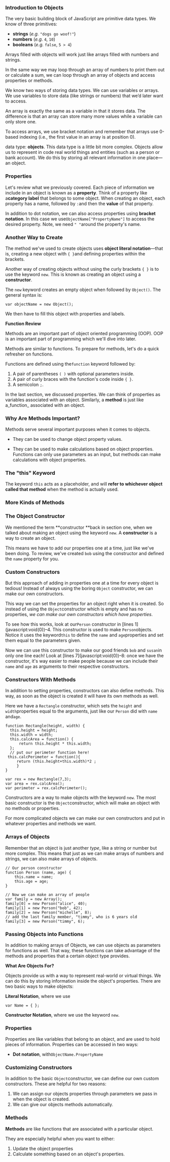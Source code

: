 ### Introduction to Objects

The very basic building block of JavaScript are primitive data types. We know of three primitives:

* **strings** \(_e.g._ `"dogs go woof!"`\)
* **numbers** \(_e.g._ `4`, `10`\)
* **booleans** \(_e.g._ `false`, `5 > 4`\)

Arrays filled with objects will work just like arrays filled with numbers and strings.

In the same way we may loop through an array of numbers to print them out or calculate a sum, we can loop through an array of objects and access properties or methods.

We know two ways of storing data types. We can use variables or arrays. We use variables to store data \(like strings or numbers\) that we’d later want to access.

An array is exactly the same as a variable in that it stores data. The difference is that an array can store many more values while a variable can only store one.

To access arrays, we use bracket notation and remember that arrays use 0-based indexing \(i.e., the first value in an array is at position 0\).

data type: **objects**. This data type is a little bit more complex. Objects allow us to represent in code real world things and entities \(such as a person or bank account\). We do this by storing all relevant information in one place—an object.

### Properties

Let's review what we previously covered. Each piece of information we include in an object is known as a **property**. Think of a property like a**category label** that belongs to some object. When creating an object, each property has a name, followed by `:`and then the **value** of that property.

In addition to dot notation, we can also access properties using **bracket notation**. In this case we use`ObjectName["PropertyName"]` to access the desired property. Note, we need `" "`around the property's name.

### **Another Way to Create**

The method we've used to create objects uses **object literal notation**—that is, creating a new object with `{ }`and defining properties within the brackets.

Another way of creating objects without using the curly brackets `{ }` is to use the keyword `new`. This is known as creating an object using a **constructor**.

The `new` keyword creates an empty object when followed by `Object()`. The general syntax is:

```
var objectName = new Object();

```

We then have to fill this object with properties and labels.

**Function Review**

Methods are an important part of object oriented programming \(OOP\). OOP is an important part of programming which we'll dive into later.

Methods are similar to functions. To prepare for methods, let's do a quick refresher on functions.

Functions are defined using the`function` keyword followed by:

1. A pair of parentheses `( )` with optional parameters inside.
2. A pair of curly braces with the function's code inside `{ }`.
3. A semicolon `;`.

In the last section, we discussed properties. We can think of properties as variables associated with an object. Similarly, a **method** is just like a_function_ associated with an object.

### **Why Are Methods Important?**

Methods serve several important purposes when it comes to objects.

* They can be used to change object property values.

* They can be used to make calculations based on object properties. Functions can only use parameters as an input, but methods can make calculations with object properties.


### **The "this" Keyword**

The keyword `this` acts as a placeholder, and will **refer to whichever object called that method** when the method is actually used.

### **More Kinds of Methods**

### **The Object Constructor**

We mentioned the term **constructor **back in section one, when we talked about making an object using the keyword `new`. A **constructor** is a way to create an object.

This means we have to add our properties one at a time, just like we've been doing. To review, we've created `bob` using the constructor and defined the `name` property for you.

### **Custom Constructors**

But this approach of adding in properties one at a time for every object is tedious! Instead of always using the boring `Object` constructor, we can make our own constructors.

This way we can set the properties for an object right when it is created. So instead of using the `Object`constructor which is empty and has no properties, _we can make our own constructors which have properties_.

To see how this works, look at our`Person` constructor in [lines 1](javascript:void(0)\)–4. This constructor is used to make `Person`objects. Notice it uses the keyword`this` to define the `name` and `age`properties and set them equal to the parameters given.

Now we can use this constructor to make our good friends `bob` and `susan`in only one line each! Look at [lines 7](javascript:void(0)\)–8: once we have the constructor, it's way easier to make people because we can include their `name` and `age` as arguments to their respective constructors.

### **Constructors With Methods**

In addition to setting properties, constructors can also define methods. This way, as soon as the object is created it will have its own methods as well.

Here we have a `Rectangle` constructor, which sets the `height` and `width`properties equal to the arguments, just like our `Person` did with `name` and`age`.

```
function Rectangle(height, width) {
  this.height = height;
  this.width = width;
  this.calcArea = function() {
      return this.height * this.width;
  };
  // put our perimeter function here!
 this.calcPerimeter = function(){
     return (this.height+this.width)*2 ;
     }
}

var rex = new Rectangle(7,3);
var area = rex.calcArea();
var perimeter = rex.calcPerimeter();
```

Constructors are a way to make objects with the keyword `new`. The most basic constructor is the `Object`constructor, which will make an object with no methods or properties.

For more complicated objects we can make our own constructors and put in whatever properties and methods we want.

### **Arrays of Objects**

Remember that an object is just another _type_, like a string or number but more complex. This means that just as we can make arrays of numbers and strings, we can also make arrays of objects.

```
// Our person constructor
function Person (name, age) {
    this.name = name;
    this.age = age;
}

// Now we can make an array of people
var family = new Array();
family[0] = new Person("alice", 40);
family[1] = new Person("bob", 42);
family[2] = new Person("michelle", 8);
// add the last family member, "timmy", who is 6 years old
family[3] = new Person("timmy", 6);

```

### **Passing Objects into Functions**

In addition to making arrays of Objects, we can use objects as parameters for functions as well. That way, these functions can take advantage of the methods and properties that a certain object type provides.

**What Are Objects For?**

Objects provide us with a way to represent real-world or virtual things. We can do this by storing information inside the object's properties. There are two basic ways to make objects:

**Literal Notation**, where we use

```
var Name = { };

```

**Constructor Notation**, where we use the keyword `new`.

### **Properties**

Properties are like variables that belong to an object, and are used to hold pieces of information. Properties can be accessed in two ways:

* **Dot notation**, with`ObjectName.PropertyName`

### **Customizing Constructors**

In addition to the basic `Object`constructor, we can define our own custom constructors. These are helpful for two reasons:

1. We can assign our objects properties through parameters we pass in when the object is created.
2. We can give our objects methods automatically.

### **Methods**

**Methods** are like functions that are associated with a particular object.

They are especially helpful when you want to either:

1. Update the object properties
2. Calculate something based on an object's properties.

